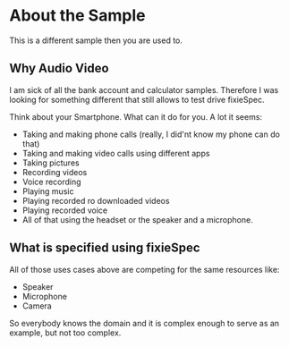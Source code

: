 # About the Sample #
This is a different sample then you are used to.

## Why Audio Video ##
I am sick of all the bank account and calculator samples.
Therefore I was looking for something different that still allows to test drive fixieSpec.

Think about your Smartphone. What can it do for you. A lot it seems:

- Taking and making phone calls (really, I did'nt know my phone can do that)
- Taking and making video calls using different apps
- Taking pictures
- Recording videos
- Voice recording
- Playing music
- Playing recorded ro downloaded videos
- Playing recorded voice
- All of that using the headset or the speaker and a microphone.

## What is specified using fixieSpec ##
All of those uses cases above are competing for the same resources like:

- Speaker
- Microphone
- Camera

So everybody knows the domain and it is complex enough to serve as an example, but not too complex.


